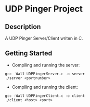 # UDP Pinger Project 

## Description

A UDP Pinger Server/Client writen in C.

## Getting Started
* Compiling and running the server:
```
gcc -Wall UDPPingerServer.c -o server
./server <portnumber>
```
* Compiling and running the client:
```
gcc -Wall UDPPingerClient.c -o client
./client <host> <port>
```
